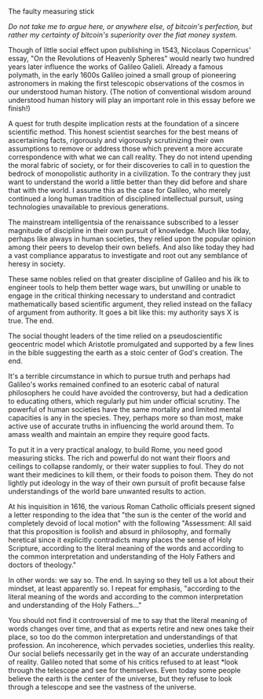 
The faulty measuring stick

*Do not take me to argue here, or anywhere else, of bitcoin\'s
perfection, but rather my certainty of bitcoin\'s superiority over the
fiat money system.*

Though of little social effect upon publishing in 1543, Nicolaus
Copernicus\' essay, \"On the Revolutions of Heavenly Spheres\" would
nearly two hundred years later influence the works of Galileo Galieli.
Already a famous polymath, in the early 1600s Galileo joined a small
group of pioneering astronomers in making the first telescopic
observations of the cosmos in our understood human history. (The notion
of conventional wisdom around understood human history will play an
important role in this essay before we finish!)

A quest for truth despite implication rests at the foundation of a
sincere scientific method. This honest scientist searches for the best
means of ascertaining facts, rigorously and vigorously scrutinizing
their own assumptions to remove or address those which prevent a more
accurate correspondence with what we can call reality. They do not
intend upending the moral fabric of society, or for their discoveries to
call in to question the bedrock of monopolistic authority in a
civilization. To the contrary they just want to understand the world a
little better than they did before and share that with the world. I
assume this as the case for Galileo, who merely continued a long human
tradition of disciplined intellectual pursuit, using technologies
unavailable to previous generations.

The mainstream intelligentsia of the renaissance subscribed to a lesser
magnitude of discipline in their own pursuit of knowledge. Much like
today, perhaps like always in human societies, they relied upon the
popular opinion among their peers to develop their own beliefs. And also
like today they had a vast compliance apparatus to investigate and root
out any semblance of heresy in society.

These same nobles relied on that greater discipline of Galileo and his
ilk to engineer tools to help them better wage wars, but unwilling or
unable to engage in the critical thinking necessary to understand and
contradict mathematically based scientific argument, they relied instead
on the fallacy of argument from authority. It goes a bit like this: my
authority says X is true. The end.

The social thought leaders of the time relied on a pseudoscientific
geocentric model which Aristotle promulgated and supported by a few
lines in the bible suggesting the earth as a stoic center of God\'s
creation. The end.

It\'s a terrible circumstance in which to pursue truth and perhaps had
Galileo\'s works remained confined to an esoteric cabal of natural
philosophers he could have avoided the controversy, but had a dedication
to educating others, which regularly put him under official scrutiny.
The powerful of human societies have the same mortality and limited
mental capacities is any in the species. They, perhaps more so than
most, make active use of accurate truths in influencing the world around
them. To amass wealth and maintain an empire they require good facts.

To put it in a very practical analogy, to build Rome, you need good
measuring sticks. The rich and powerful do not want their floors and
ceilings to collapse randomly, or their water supplies to foul. They do
not want their medicines to kill them, or their foods to poison them.
They do not lightly put ideology in the way of their own pursuit of
profit because false understandings of the world bare unwanted results
to action.

At his inquisition in 1616, the various Roman Catholic officials present
signed a letter responding to the idea that \"the sun is the center of
the world and completely devoid of local motion\" with the following
\"Assessment: All said that this proposition is foolish and absurd in
philosophy, and formally heretical since it explicitly contradicts many
places the sense of Holy Scripture, according to the literal meaning of
the words and according to the common interpretation and understanding
of the Holy Fathers and doctors of theology.\"

In other words: we say so. The end. In saying so they tell us a lot
about their mindset, at least apparently so. I repeat for emphasis,
\"according to the literal meaning of the words and according to the
common interpretation and understanding of the Holy Fathers\...\"

You should not find it controversial of me to say that the literal
meaning of words changes over time, and that as experts retire and new
ones take their place, so too do the common interpretation and
understandings of that profession. An incoherence, which pervades
societies, underlies this reality. Our social beliefs necessarily get in
the way of an accurate understanding of reality. Galileo noted that some
of his critics refused to at least \*look through the telescope and see
for themselves. Even today some people believe the earth is the center
of the universe, but they refuse to look through a telescope and see the
vastness of the universe.


